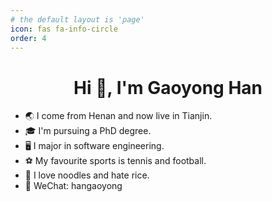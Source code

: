 ```yaml
---
# the default layout is 'page'
icon: fas fa-info-circle
order: 4
---
```



<h1 align="center">Hi 👋, I'm Gaoyong Han</h1>

- &#x1f30f; I come from Henan and now live in Tianjin.
- &#x1f393; I'm pursuing a PhD degree.
- &#x1f5a5; I major in software engineering.
- &#x26bd; My favourite sports is tennis and football.
- &#x1f35c; I love noodles and hate rice.
- &#x1f4ac; WeChat: hangaoyong

